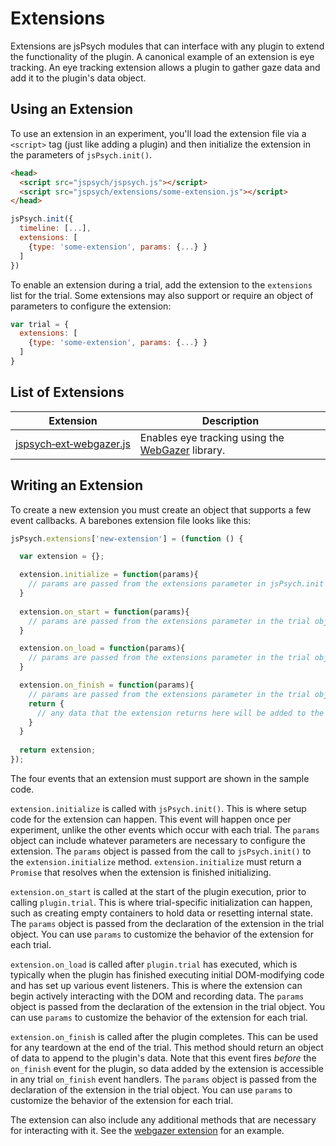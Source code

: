 # Extensions

Extensions are jsPsych modules that can interface with any plugin to extend the functionality of the plugin. A canonical example of an extension is eye tracking. An eye tracking extension allows a plugin to gather gaze data and add it to the plugin's data object.

## Using an Extension

To use an extension in an experiment, you'll load the extension file via a `<script>` tag (just like adding a plugin) and then initialize the extension in the parameters of `jsPsych.init()`.

```html
<head>
  <script src="jspsych/jspsych.js"></script>
  <script src="jspsych/extensions/some-extension.js"></script>
</head>
```

```js
jsPsych.init({
  timeline: [...],
  extensions: [
    {type: 'some-extension', params: {...} }
  ]
})
```

To enable an extension during a trial, add the extension to the `extensions` list for the trial. Some extensions may also support or require an object of parameters to configure the extension:

```js
var trial = {
  extensions: [
    {type: 'some-extension', params: {...} }
  ]
}
```

## List of Extensions

Extension | Description
------ | -----------
[jspsych&#8209;ext&#8209;webgazer.js](/extensions/jspsych-ext-webgazer.md) | Enables eye tracking using the [WebGazer](https://webgazer.cs.brown.edu/) library.

## Writing an Extension

To create a new extension you must create an object that supports a few event callbacks. A barebones extension file looks like this:

```js
jsPsych.extensions['new-extension'] = (function () {

  var extension = {};

  extension.initialize = function(params){
    // params are passed from the extensions parameter in jsPsych.init
  }
  
  extension.on_start = function(params){
    // params are passed from the extensions parameter in the trial object
  }

  extension.on_load = function(params){
    // params are passed from the extensions parameter in the trial object
  }

  extension.on_finish = function(params){
    // params are passed from the extensions parameter in the trial object
    return {
      // any data that the extension returns here will be added to the trial data
    }
  }
  
  return extension;
});
```

The four events that an extension must support are shown in the sample code.

`extension.initialize` is called with `jsPsych.init()`. This is where setup code for the extension can happen. This event will happen once per experiment, unlike the other events which occur with each trial. The `params` object can include whatever parameters are necessary to configure the extension. The `params` object is passed from the call to `jsPsych.init()` to the `extension.initialize` method. `extension.initialize` must return a `Promise` that resolves when the extension is finished initializing. 

`extension.on_start` is called at the start of the plugin execution, prior to calling `plugin.trial`. This is where trial-specific initialization can happen, such as creating empty containers to hold data or resetting internal state. The `params` object is passed from the declaration of the extension in the trial object. You can use `params` to customize the behavior of the extension for each trial.

`extension.on_load` is called after `plugin.trial` has executed, which is typically when the plugin has finished executing initial DOM-modifying code and has set up various event listeners. This is where the extension can begin actively interacting with the DOM and recording data. The `params` object is passed from the declaration of the extension in the trial object. You can use `params` to customize the behavior of the extension for each trial.

`extension.on_finish` is called after the plugin completes. This can be used for any teardown at the end of the trial. This method should return an object of data to append to the plugin's data. Note that this event fires *before* the `on_finish` event for the plugin, so data added by the extension is accessible in any trial `on_finish` event handlers. The `params` object is passed from the declaration of the extension in the trial object. You can use `params` to customize the behavior of the extension for each trial.

The extension can also include any additional methods that are necessary for interacting with it. See the [webgazer extension](/extensions/jspsych-ext-webgazer.md) for an example.